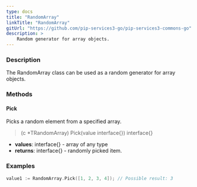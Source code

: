 ```yaml
---
type: docs
title: "RandomArray"
linkTitle: "RandomArray"
gitUrl: "https://github.com/pip-services3-go/pip-services3-commons-go"
description: >
    Random generator for array objects.
---
```


### Description

The RandomArray class can be used as a random generator for array objects.

### Methods

#### Pick
Picks a random element from a specified array.

> (c *TRandomArray) Pick(value interface{}) interface{}

- **values**: interface{} - array of any type
- **returns**: interface{} - randomly picked item.

### Examples

```go
value1 := RandomArray.Pick([1, 2, 3, 4]); // Possible result: 3

```
